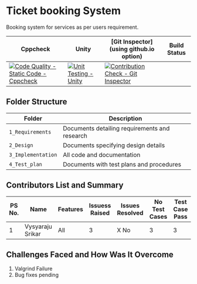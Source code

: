 # Ticket booking System
Booking system for services as per users requirement.

Cppcheck | Unity    | [Git Inspector](using github.io option) | Build Status
---------|----------|-----------------------------------------|--------------
|[![Code Quality - Static Code - Cppcheck](https://github.com/vysyarajusrikar/298388-LTTS-MINIPROJECT/actions/workflows/Cppcheck.yml/badge.svg)](https://github.com/vysyarajusrikar/298388-LTTS-MINIPROJECT/actions/workflows/Cppcheck.yml) |[![Unit Testing - Unity](https://github.com/vysyarajusrikar/298388-LTTS-MINIPROJECT/actions/workflows/Unity.yml/badge.svg)](https://github.com/vysyarajusrikar/298388-LTTS-MINIPROJECT/actions/workflows/Unity.yml) |[![Contribution Check - Git Inspector](https://github.com/vysyarajusrikar/298388-LTTS-MINIPROJECT/actions/workflows/GitInspector.yml/badge.svg)](https://github.com/vysyarajusrikar/298388-LTTS-MINIPROJECT/actions/workflows/GitInspector.yml)

## Folder Structure
Folder             | Description
-------------------| -----------------------------------------
`1_Requirements`   | Documents detailing requirements and research
`2_Design`         | Documents specifying design details
`3_Implementation` | All code and documentation
`4_Test_plan`      | Documents with test plans and procedures

## Contributors List and Summary

PS No. |  Name   |    Features    | Issuess Raised |Issues Resolved|No Test Cases|Test Case Pass
-------|---------|----------------|----------------|---------------|-------------|--------------
1 | Vysyaraju Srikar  | All    | 3  | X No   |  3   | 3         

## Challenges Faced and How Was It Overcome

1. Valgrind Failure
2. Bug fixes pending

